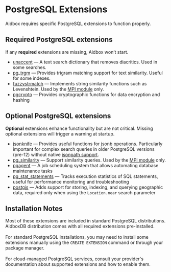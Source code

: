 # PostgreSQL Extensions

Aidbox requires specific PostgreSQL extensions to function properly.

## Required PostgreSQL extensions

If any **required** extensions are missing, Aidbox won’t start.

* [unaccent](https://www.postgresql.org/docs/current/unaccent.html) — A text search dictionary that removes diacritics. Used in some searches.
* [pg\_trgm](https://www.postgresql.org/docs/current/pgtrgm.html) — Provides trigram matching support for text similarity.  Useful for some indexes.
* [fuzzystrmatch](https://www.postgresql.org/docs/current/fuzzystrmatch.html) — Implements string similarity functions such as Levenshtein. Used by the [MPI module](../modules/mpi/) only.
* [pgcrypto](https://www.postgresql.org/docs/current/pgcrypto.html) — Provides cryptographic functions for data encryption and hashing

## Optional PostgreSQL extensions

**Optional** extensions enhance functionality but are not critical. Missing optional extensions will trigger a warning at startup.

* [jsonknife](https://github.com/niquola/jsonknife) — Provides useful functions for jsonb operations. Particularly important for complex search queries in older PostgreSQL versions (pre-12) without native [jsonpath support](https://www.postgresql.org/docs/current/functions-json.html).
* [pg\_similarity](https://github.com/eulerto/pg_similarity) — Support similarity queries. Used by the [MPI module](../modules/mpi/) only.
* [pgagent](https://github.com/pgadmin-org/pgagent) — A job scheduling system that allows automating database maintenance tasks
* [pg\_stat\_statements](https://www.postgresql.org/docs/current/pgstatstatements.html) — Tracks execution statistics of SQL statements, useful for performance monitoring and troubleshooting
* [postgis](https://github.com/postgis/postgis) — Adds support for storing, indexing, and querying geographic data, required only when using the `Location.near` search parameter

## Installation Notes

Most of these extensions are included in standard PostgreSQL distributions. AidboxDB distribution comes with all required extensions pre-installed. \
\
For standard PostgreSQL installations, you may need to install some extensions manually using the `CREATE EXTENSION` command or through your package manager.\
\
For cloud-managed PostgreSQL services, consult your provider's documentation about supported extensions and how to enable them.

